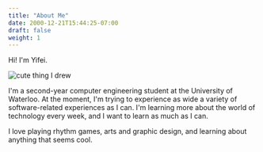 ```yaml
---
title: "About Me"
date: 2000-12-21T15:44:25-07:00
draft: false
weight: 1
---
```


Hi! I'm Yifei. 

![cute thing I drew](https://imgur.com/ejmxmvk.png#feiri)

I'm a second-year computer engineering student at the University of Waterloo. At the moment, I'm trying to experience as wide a variety of software-related experiences as I can. I'm learning more about the world of technology every week, and I want to learn as much as I can.

I love playing rhythm games, arts and graphic design, and learning about anything that seems cool.